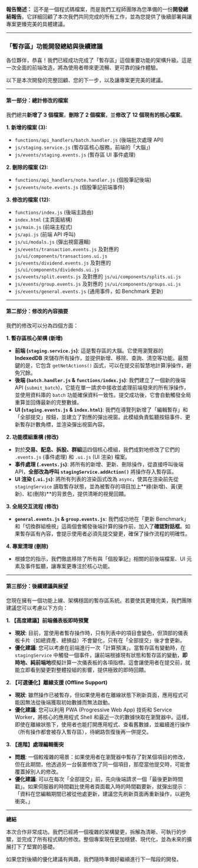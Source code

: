 **報告簡述：**
這不是一個程式碼檔案，而是我們工程師團隊為您準備的一份**開發總結報告**。它詳細回顧了本次我們共同完成的所有工作，並為您提供了後續部署與讓專案更臻完美的具體建議。

***

### 「暫存區」功能開發總結與後續建議

各位夥伴，恭喜！我們已經成功完成了「暫存區」這個重要功能的架構升級。這是一次全面的前端改造，將為使用者帶來更流暢、更可靠的操作體驗。

以下是本次開發的完整回顧、您的下一步，以及讓專案更完美的建議。

---

#### 第一部分：總計修改的檔案

我們總共**新增了 3 個檔案**，**刪除了 2 個檔案**，並**修改了 12 個現有的核心檔案**。

**1. 新增的檔案 (3):**
* `functions/api_handlers/batch.handler.js` (後端批次處理 API)
* `js/staging.service.js` (暫存區核心服務，前端的「大腦」)
* `js/events/staging.events.js` (暫存區 UI 事件處理)

**2. 刪除的檔案 (2):**
* `functions/api_handlers/note.handler.js` (個股筆記後端)
* `js/events/note.events.js` (個股筆記前端事件)

**3. 修改的檔案 (12):**
* `functions/index.js` (後端主路由)
* `index.html` (主頁面結構)
* `js/main.js` (前端主程式)
* `js/api.js` (前端 API 呼叫)
* `js/ui/modals.js` (彈出視窗邏輯)
* `js/events/transaction.events.js` 及對應的 `js/ui/components/transactions.ui.js`
* `js/events/dividend.events.js` 及對應的 `js/ui/components/dividends.ui.js`
* `js/events/split.events.js` 及對應的 `js/ui/components/splits.ui.js`
* `js/events/group.events.js` 及對應的 `js/ui/components/groups.ui.js`
* `js/events/general.events.js` (通用事件，如 Benchmark 更新)

---

#### 第二部分：修改的內容摘要

我們的修改可以分為四個方面：

**1. 暫存區核心架構 (新增)**
* **前端 (`staging.service.js`)**: 這是暫存區的大腦。它使用瀏覽器的 **IndexedDB** 來儲存所有操作，並提供新增、移除、查詢、清空等功能。最關鍵的是，它包含 `getNetActions()` 函式，可以在提交前智慧地計算淨操作，避免冗餘。
* **後端 (`batch.handler.js` & `functions/index.js`)**: 我們建立了一個新的後端 API (`submit_batch`)，它能在單一請求中接收並處理前端發來的所有淨操作，並使用資料庫的 `batch` 功能確保資料一致性。提交成功後，它會自動觸發全局重算並回傳最新的完整數據。
* **UI (`staging.events.js` & `index.html`)**: 我們在導覽列新增了「編輯暫存」和「全部提交」按鈕，並建立了對應的彈出視窗。此模組負責監聽按鈕事件、更新暫存計數角標，並渲染彈出視窗內容。

**2. 功能模組重構 (修改)**
* 對於**交易、配息、拆股、群組**這四個核心模組，我們成對地修改了它們的 `.events.js` (事件處理) 和 `.ui.js` (UI 渲染) 檔案。
* **事件處理 (`.events.js`)**: 將所有的新增、更新、刪除操作，從直接呼叫後端 API，**全部改為呼叫 `stagingService.addAction()`** 將操作存入暫存區。
* **UI 渲染 (`.ui.js`)**: 將所有列表的渲染函式改為 `async`，使其在渲染前先從 `stagingService` 讀取暫存狀態，並為被暫存的項目加上**綠(新增)、黃(更新)、紅(刪除)**的背景色，提供清晰的視覺回饋。

**3. 全局交互流程 (修改)**
* **`general.events.js` & `group.events.js`**: 我們成功地在「更新 Benchmark」和「切換群組檢視」這兩個會觸發後端計算的操作前，加入了**確認對話框**。如果暫存區有內容，會提示使用者必須先提交變更，確保了操作流程的明確性。

**4. 專案清理 (刪除)**
* 根據您的指示，我們徹底移除了所有與「個股筆記」相關的前後端檔案、UI 元素及事件監聽，讓專案更專注於核心功能。

---

#### 第三部分：後續建議與展望

您現在擁有一個功能上線、架構穩固的暫存區系統。若要使其更臻完美，我們團隊建議您可以考慮以下方向：

**1. 【高度建議】前端儀表板即時預覽**
* **現狀**: 目前，當使用者暫存操作時，只有列表中的項目會變色，但頂部的儀表板卡片（如總資產、總損益）不會變化，只有在「全部提交」後才會更新。
* **優化建議**: 您可以考慮在前端進行一次「計算預演」。當暫存區有變動時，在 `stagingService` 中觸發一個事件，讓前端根據現有狀態和暫存區的變動，**即時地、純前端地**模擬計算一次儀表板的各項指標。這會讓使用者在提交前，就能立即看到變更對整體投組的影響，提供極致的即時回饋。

**2. 【可選優化】離線支援 (Offline Support)**
* **現狀**: 雖然操作已被暫存，但如果使用者在離線狀態下刷新頁面，應用程式可能因無法從後端獲取初始數據而無法啟動。
* **優化建議**: 您可以利用 PWA (Progressive Web App) 技術和 Service Worker，將核心的應用程式 Shell 和最近一次的數據快取在瀏覽器中。這樣，即使在離線狀態下，使用者也能打開應用程式、查看舊數據，並繼續進行操作（所有操作都會被存入暫存區），待網路恢復後再一併提交。

**3. 【進階】處理編輯衝突**
* **問題**: 一個較複雜的場景：如果使用者在瀏覽器中暫存了對某個項目的修改，但在此期間，他透過另一台裝置修改了同一個項目，那麼當他提交時，可能會覆蓋掉別人的修改。
* **優化建議**: 可以在每次「全部提交」前，先向後端請求一個「最後更新時間戳」。如果伺服器的時間戳比使用者頁面載入時的時間戳要新，就彈出提示：「資料在您編輯期間已被從他處更新，建議您先刷新頁面再重新操作，以避免衝突。」

---

**總結**

本次合作非常成功。我們已經將一個複雜的架構變更，拆解為清晰、可執行的步驟，並完成了所有程式碼的修改。整個專案現在更加穩健、現代化，並為未來的擴展打下了堅實的基礎。

如果您對後續的優化建議有興趣，我們隨時準備好繼續進行下一階段的開發。
